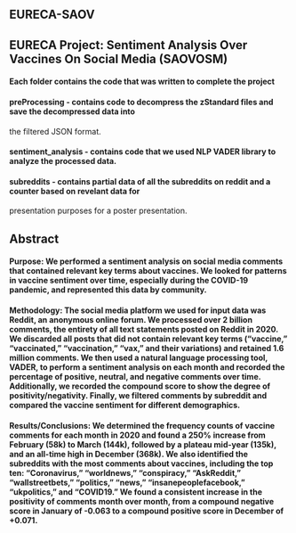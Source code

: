 ## EURECA-SAOV
## EURECA Project: Sentiment Analysis Over Vaccines On Social Media (SAOVOSM)

#### Each folder contains the code that was written to complete the project

#### preProcessing - contains code to decompress the zStandard files and save the decompressed data into
the filtered JSON format.
#### sentiment_analysis - contains code that we used NLP VADER library to analyze the processed data.
#### subreddits - contains partial data of all the subreddits on reddit and a counter based on revelant data for
presentation purposes for a poster presentation.


## Abstract

#### Purpose: We performed a sentiment analysis on social media comments that contained relevant key terms about vaccines. We looked for patterns in vaccine sentiment over time, especially during the COVID-19 pandemic, and represented this data by community.

#### Methodology: The social media platform we used for input data was Reddit, an anonymous online forum. We processed over 2 billion comments, the entirety of all text statements posted on Reddit in 2020. We discarded all posts that did not contain relevant key terms (“vaccine,” “vaccinated,” “vaccination,” “vax,” and their variations) and retained 1.6 million comments. We then used a natural language processing tool, VADER, to perform a sentiment analysis on each month and recorded the percentage of positive, neutral, and negative comments over time. Additionally, we recorded the compound score to show the degree of positivity/negativity. Finally, we filtered comments by subreddit and compared the vaccine sentiment for different demographics.  

#### Results/Conclusions: We determined the frequency counts of vaccine comments for each month in 2020 and found a 250% increase from February (58k) to March (144k), followed by a plateau mid-year (135k), and an all-time high in December (368k). We also identified the subreddits with the most comments about vaccines, including the top ten: “Coronavirus,” “worldnews,” “conspiracy,” “AskReddit,” “wallstreetbets,” “politics,” “news,” “insanepeoplefacebook,” “ukpolitics,” and “COVID19.” We found a consistent increase in the positivity of comments month over month, from a compound negative score in January of -0.063 to a compound positive score in December of +0.071.
